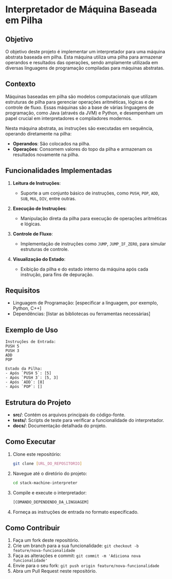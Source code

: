 # Interpretador de Máquina Baseada em Pilha

## Objetivo

O objetivo deste projeto é implementar um interpretador para uma máquina abstrata baseada em pilha. Esta máquina utiliza uma pilha para armazenar operandos e resultados das operações, sendo amplamente utilizada em diversas linguagens de programação compiladas para máquinas abstratas.

## Contexto

Máquinas baseadas em pilha são modelos computacionais que utilizam estruturas de pilha para gerenciar operações aritméticas, lógicas e de controle de fluxo. Essas máquinas são a base de várias linguagens de programação, como Java (através da JVM) e Python, e desempenham um papel crucial em interpretadores e compiladores modernos.

Nesta máquina abstrata, as instruções são executadas em sequência, operando diretamente na pilha:
- **Operandos**: São colocados na pilha.
- **Operações**: Consomem valores do topo da pilha e armazenam os resultados novamente na pilha.

## Funcionalidades Implementadas

1. **Leitura de Instruções**:
   - Suporte a um conjunto básico de instruções, como `PUSH`, `POP`, `ADD`, `SUB`, `MUL`, `DIV`, entre outras.

2. **Execução de Instruções**:
   - Manipulação direta da pilha para execução de operações aritméticas e lógicas.

3. **Controle de Fluxo**:
   - Implementação de instruções como `JUMP`, `JUMP_IF_ZERO`, para simular estruturas de controle.

4. **Visualização do Estado**:
   - Exibição da pilha e do estado interno da máquina após cada instrução, para fins de depuração.

## Requisitos

- Linguagem de Programação: [especificar a linguagem, por exemplo, Python, C++]
- Dependências: [listar as bibliotecas ou ferramentas necessárias]

## Exemplo de Uso

```plaintext
Instruções de Entrada:
PUSH 5
PUSH 3
ADD
POP

Estado da Pilha:
- Após `PUSH 5`: [5]
- Após `PUSH 3`: [5, 3]
- Após `ADD`: [8]
- Após `POP`: []
```

## Estrutura do Projeto

- **src/**: Contém os arquivos principais do código-fonte.
- **tests/**: Scripts de teste para verificar a funcionalidade do interpretador.
- **docs/**: Documentação detalhada do projeto.

## Como Executar

1. Clone este repositório:
   ```bash
   git clone [URL_DO_REPOSITORIO]
   ```

2. Navegue até o diretório do projeto:
   ```bash
   cd stack-machine-interpreter
   ```

3. Compile e execute o interpretador:
   ```bash
   [COMANDO_DEPENDENDO_DA_LINGUAGEM]
   ```

4. Forneça as instruções de entrada no formato especificado.

## Como Contribuir

1. Faça um fork deste repositório.
2. Crie um branch para a sua funcionalidade: `git checkout -b feature/nova-funcionalidade`
3. Faça as alterações e commit: `git commit -m 'Adiciona nova funcionalidade'`
4. Envie para o seu fork: `git push origin feature/nova-funcionalidade`
5. Abra um Pull Request neste repositório.
